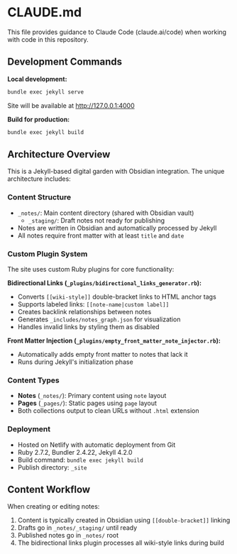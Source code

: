 # CLAUDE.md

This file provides guidance to Claude Code (claude.ai/code) when working with code in this repository.

## Development Commands

**Local development:**
```bash
bundle exec jekyll serve
```
Site will be available at http://127.0.0.1:4000

**Build for production:**
```bash
bundle exec jekyll build
```

## Architecture Overview

This is a Jekyll-based digital garden with Obsidian integration. The unique architecture includes:

### Content Structure
- `_notes/`: Main content directory (shared with Obsidian vault)
  - `_staging/`: Draft notes not ready for publishing
- Notes are written in Obsidian and automatically processed by Jekyll
- All notes require front matter with at least `title` and `date`

### Custom Plugin System
The site uses custom Ruby plugins for core functionality:

**Bidirectional Links (`_plugins/bidirectional_links_generator.rb`):**
- Converts `[[wiki-style]]` double-bracket links to HTML anchor tags
- Supports labeled links: `[[note-name|custom label]]`
- Creates backlink relationships between notes
- Generates `_includes/notes_graph.json` for visualization
- Handles invalid links by styling them as disabled

**Front Matter Injection (`_plugins/empty_front_matter_note_injector.rb`):**
- Automatically adds empty front matter to notes that lack it
- Runs during Jekyll's initialization phase

### Content Types
- **Notes** (`_notes/`): Primary content using `note` layout
- **Pages** (`_pages/`): Static pages using `page` layout
- Both collections output to clean URLs without `.html` extension

### Deployment
- Hosted on Netlify with automatic deployment from Git
- Ruby 2.7.2, Bundler 2.4.22, Jekyll 4.2.0
- Build command: `bundle exec jekyll build`
- Publish directory: `_site`

## Content Workflow

When creating or editing notes:
1. Content is typically created in Obsidian using `[[double-bracket]]` linking
2. Drafts go in `_notes/_staging/` until ready
3. Published notes go in `_notes/` root
4. The bidirectional links plugin processes all wiki-style links during build